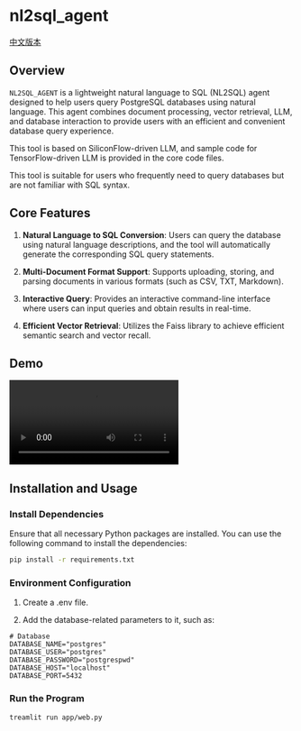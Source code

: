 
# nl2sql_agent

[中文版本](README.md)

## Overview

`NL2SQL_AGENT` is a lightweight natural language to SQL (NL2SQL) agent designed to help users query PostgreSQL databases using natural language. This agent combines document processing, vector retrieval, LLM, and database interaction to provide users with an efficient and convenient database query experience.

This tool is based on SiliconFlow-driven LLM, and sample code for TensorFlow-driven LLM is provided in the core code files.

This tool is suitable for users who frequently need to query databases but are not familiar with SQL syntax.

## Core Features

1.  **Natural Language to SQL Conversion**: Users can query the database using natural language descriptions, and the tool will automatically generate the corresponding SQL query statements.

2.  **Multi-Document Format Support**: Supports uploading, storing, and parsing documents in various formats (such as CSV, TXT, Markdown).

3.  **Interactive Query**: Provides an interactive command-line interface where users can input queries and obtain results in real-time.

4.  **Efficient Vector Retrieval**: Utilizes the Faiss library to achieve efficient semantic search and vector recall.


## Demo

![Video Demo](assets/demo.mp4)

## Installation and Usage

### Install Dependencies

Ensure that all necessary Python packages are installed. You can use the following command to install the dependencies:

```bash
pip install -r requirements.txt
```

### Environment Configuration
1. Create a .env file.

2. Add the database-related parameters to it, such as:
```
# Database
DATABASE_NAME="postgres"
DATABASE_USER="postgres"
DATABASE_PASSWORD="postgrespwd"
DATABASE_HOST="localhost"
DATABASE_PORT=5432
```
### Run the Program

```bash
treamlit run app/web.py
```